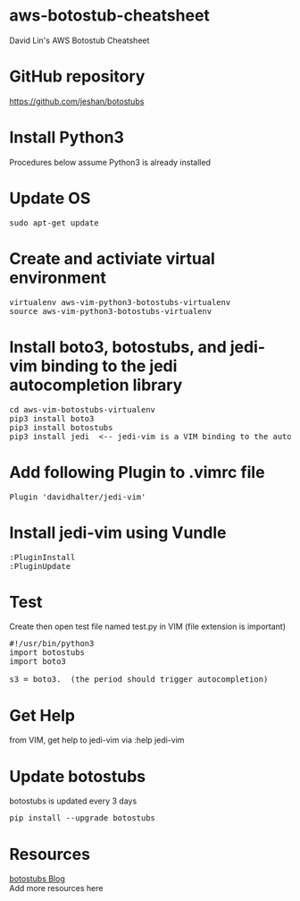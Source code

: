 # aws-botostub-cheatsheet
David Lin's AWS Botostub Cheatsheet

# GitHub repository
https://github.com/jeshan/botostubs

# Install Python3
Procedures below assume Python3 is already installed 

# Update OS
<pre>
sudo apt-get update
</pre>

# Create and activiate virtual environment
<pre>
virtualenv aws-vim-python3-botostubs-virtualenv
source aws-vim-python3-botostubs-virtualenv
</pre>

# Install boto3, botostubs, and jedi-vim binding to the jedi autocompletion library
<pre>
cd aws-vim-botostubs-virtualenv
pip3 install boto3
pip3 install botostubs
pip3 install jedi  <-- jedi-vim is a VIM binding to the autocompletion library jedi
</pre>

# Add following Plugin to .vimrc file
<pre>
Plugin 'davidhalter/jedi-vim'
</pre>

# Install jedi-vim using Vundle
<pre>
:PluginInstall
:PluginUpdate
</pre>

# Test 
Create then open test file named test.py in VIM (file extension is important)
<pre>
#!/usr/bin/python3
import botostubs
import boto3

s3 = boto3.  (the period should trigger autocompletion)
</pre>

# Get Help
from VIM, get help to jedi-vim via
  :help jedi-vim

# Update botostubs
botostubs is updated every 3 days
<pre>
pip install --upgrade botostubs
</pre>

# Resources
[botostubs Blog](https://www.awsadvent.com/2018/12/21/code-assistance-for-boto3-always-up-to-date-and-in-any-ide/)
<br>
Add more resources here
